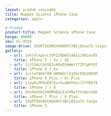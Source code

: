 ```yaml
---
layout: produk-casinghp
title: Muppet Science iPhone Case
categories: apple

# Produk
product-title: Muppet Science iPhone Case
harga: 90000
sku: hn-4558
image-drive: 1XGPf56XREh9GK0YCYBSj83uu72-lazps
gallery:
  - url: 1xhjVlxpocCfbPIZQb6GlA8sIJXKLkvO5
    title: iPhone 5 / 5s / SE
  - url: 1i3lOXLCdn5DIukRvD1mWmllTZFCpRYO7
    title: iPhone 6 / 6s
  - url: 1cilwY866fIW-GDRWGClCg5mrE9G20bhM
    title: iPhone 6 Plus / 6s Plus
  - url: 1JywAiOPDnE075xrGvaNVFHsslV7YDbfA
    title: iPhone 7 / 8
  - url: 1hn9xUSkCe99MSQ1uIxSVNylYVsWzcU1K
    title: iPhone 7 Plus / 8 Plus
  - url: 1XGPf56XREh9GK0YCYBSj83uu72-lazps
    title: iPhone X
---
```

